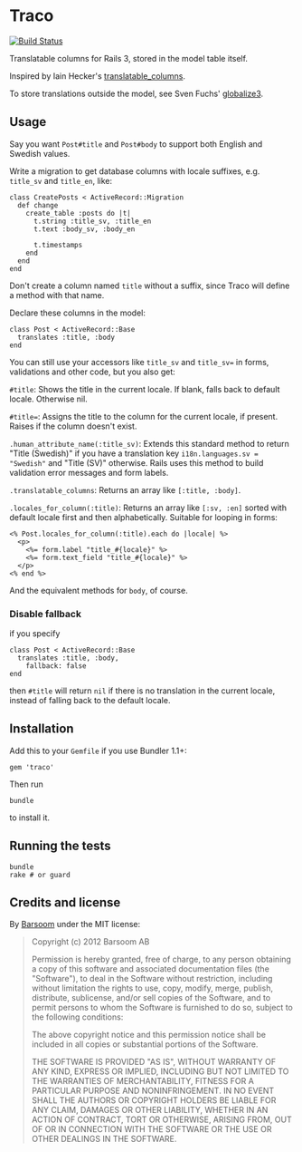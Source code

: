 # Traco

[![Build Status](https://secure.travis-ci.org/barsoom/traco.png)](http://travis-ci.org/barsoom/traco)

Translatable columns for Rails 3, stored in the model table itself.

Inspired by Iain Hecker's [translatable_columns](https://github.com/iain/translatable_columns/).

To store translations outside the model, see Sven Fuchs' [globalize3](https://github.com/svenfuchs/globalize3).


## Usage

Say you want `Post#title` and `Post#body` to support both English and Swedish values.

Write a migration to get database columns with locale suffixes, e.g. `title_sv` and `title_en`, like:

    class CreatePosts < ActiveRecord::Migration
      def change
        create_table :posts do |t|
          t.string :title_sv, :title_en
          t.text :body_sv, :body_en

          t.timestamps
        end
      end
    end

Don't create a column named `title` without a suffix, since Traco will define a method with that name.

Declare these columns in the model:

    class Post < ActiveRecord::Base
      translates :title, :body
    end

You can still use your accessors like `title_sv` and `title_sv=` in forms, validations and other code, but you also get:

`#title`: Shows the title in the current locale. If blank, falls back to default locale. Otherwise nil.

`#title=`: Assigns the title to the column for the current locale, if present. Raises if the column doesn't exist.

`.human_attribute_name(:title_sv)`: Extends this standard method to return "Title (Swedish)" if you have a translation key `i18n.languages.sv = "Swedish"` and "Title (SV)" otherwise. Rails uses this method to build validation error messages and form labels.

`.translatable_columns`: Returns an array like `[:title, :body]`.

`.locales_for_column(:title)`: Returns an array like `[:sv, :en]` sorted with default locale first and then alphabetically. Suitable for looping in forms:

    <% Post.locales_for_column(:title).each do |locale| %>
      <p>
        <%= form.label "title_#{locale}" %>
        <%= form.text_field "title_#{locale}" %>
      </p>
    <% end %>

And the equivalent methods for `body`, of course.


### Disable fallback

if you specify

    class Post < ActiveRecord::Base
      translates :title, :body,
        fallback: false
    end

then `#title` will return `nil` if there is no translation in the current locale, instead of falling back to the default locale.


## Installation

Add this to your `Gemfile` if you use Bundler 1.1+:

    gem 'traco'

Then run

    bundle

to install it.


## Running the tests

    bundle
    rake # or guard


<!-- Keeping this a hidden brain dump for now.

## TODO

We've intentionally kept this simple with no features we do not need.
We'd be happy to merge additional features that others contribute.

Possible improvements to make:

  * Validation that checks that at least one translation for a column exists.
  * Validation that checks that every translation for a column exists.
  * Option to disable fallback.
  * Scopes like `translated`, `translated_to(locale)`.
  * Support for region locales, like `en-US` and `en-GB`.

-->


## Credits and license

By [Barsoom](http://barsoom.se) under the MIT license:

>  Copyright (c) 2012 Barsoom AB
>
>  Permission is hereby granted, free of charge, to any person obtaining a copy
>  of this software and associated documentation files (the "Software"), to deal
>  in the Software without restriction, including without limitation the rights
>  to use, copy, modify, merge, publish, distribute, sublicense, and/or sell
>  copies of the Software, and to permit persons to whom the Software is
>  furnished to do so, subject to the following conditions:
>
>  The above copyright notice and this permission notice shall be included in
>  all copies or substantial portions of the Software.
>
>  THE SOFTWARE IS PROVIDED "AS IS", WITHOUT WARRANTY OF ANY KIND, EXPRESS OR
>  IMPLIED, INCLUDING BUT NOT LIMITED TO THE WARRANTIES OF MERCHANTABILITY,
>  FITNESS FOR A PARTICULAR PURPOSE AND NONINFRINGEMENT. IN NO EVENT SHALL THE
>  AUTHORS OR COPYRIGHT HOLDERS BE LIABLE FOR ANY CLAIM, DAMAGES OR OTHER
>  LIABILITY, WHETHER IN AN ACTION OF CONTRACT, TORT OR OTHERWISE, ARISING FROM,
>  OUT OF OR IN CONNECTION WITH THE SOFTWARE OR THE USE OR OTHER DEALINGS IN
>  THE SOFTWARE.

